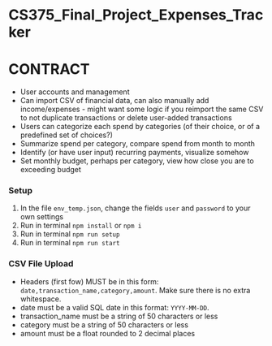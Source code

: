 # CS375_Final_Project_Expenses_Tracker

# CONTRACT

- User accounts and management
- Can import CSV of financial data, can also manually add income/expenses - might want some logic if you reimport the same CSV to not duplicate transactions or delete user-added transactions
- Users can categorize each spend by categories (of their choice, or of a predefined set of choices?)
- Summarize spend per category, compare spend from month to month
- Identify (or have user input) recurring payments, visualize somehow
- Set monthly budget, perhaps per category, view how close you are to exceeding budget

### Setup
1. In the file `env_temp.json`, change the fields `user` and `password` to your own settings
2. Run in terminal `npm install` or `npm i`
3. Run in terminal `npm run setup`
4. Run in terminal `npm run start`

### CSV File Upload
- Headers (first fow) MUST be in this form: `date,transaction_name,category,amount`. Make sure there is no extra whitespace.
- date must be a valid SQL date in this format: `YYYY-MM-DD`.
- transaction_name must be a string of 50 characters or less
- category must be a string of 50 characters or less
- amount must be a float rounded to 2 decimal places
